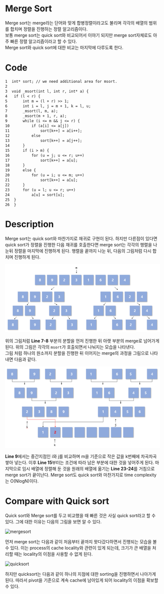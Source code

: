 # Merge Sort
Merge sort는 merge라는 단어와 맞게 합병정렬이라고도 불리며 각각의 배열의 범위를 합치며 정렬을 진행하는 정렬 알고리즘이다.    
보통 merge sort는 quick sort와 비교되어서 이야기 되지만 merge sort자체로도 아주 빠른 정렬 알고리즘이라고 할 수 있다.  
Merge sort와 quick sort에 대한 비교는 마지막에 다루도록 한다.

# Code
```
1  int* sort; // we need additional area for msort.
2 
3  void _msort(int l, int r, int* a) {
4	if (l < r) {
5		int m = (l + r) >> 1;
6		int i = l, j = m + 1, k = l, u;
7		_msort(l, m, a);
8		_msort(m + 1, r, a);
9		while (i <= m && j <= r) {
10			if (a[i] <= a[j])
11				sort[k++] = a[i++];
12			else
13				sort[k++] = a[j++];
14		}
15		if (i > m) {
16			for (u = j; u <= r; u++)
17				sort[k++] = a[u];
18		}
19		else {
20			for (u = i; u <= m; u++)
21				sort[k++] = a[u];
22		}
23		for (u = l; u <= r; u++)
24			a[u] = sort[u];
25	}
26  }
```
# Description
Merge sort는 quick sort와 마찬가지로 재귀로 구현이 된다. 하지만 다른점이 있다면 quick sort가 정렬을 진행한 다음 재귀를 호출한다면 merge sort는 각각의 행렬을 나눈뒤 정렬을 마지막에 진행하게 된다.  행렬을 끝까지 나눈 뒤, 다음의 그림처럼 다시 합치며 진행하게 된다.

![msort1](./images/msort_1.PNG)

위의 그림처럼 **Line 7-8** 부분의 분할을 먼저 진행한 뒤 아랫 부분의 merge로 넘어가게 된다. 위의 그림은 각각의 `msort`가 호출되면서 나눠지는 모습을 나타낸다.  
그림 처럼 하나의 원소까지 분할을 진행한 뒤 이어지는 merge의 과정을 그림으로 나타내면 다음과 같다.  

![msort2](./images/msort_2.PNG)

**Line 9**에서는 중간지점인 i와 j를 비교하며 m을 기준으로 작은 값을 k번째에 차곡차곡 쌓아 넣는다. 이후 **Line 15**부터는 조건에 따라 남은 부분에 대한 것을 넣어주게 된다. 
마지막으로 임시 배열에 정렬해 둔 것을 원래의 배열에 옮기는 **Line 23-24**를 거침으로 merge sort가 끝이난다.  Merge sort도 quick sort와 마찬가지로 time complexity는 O(NlogN)이다.  

# Compare with Quick sort

Quick sort와 Merge sort를 두고 비교했을 때 빠른 것은 사실 quick sort라고 할 수 있다. 그에 대한 이유는 다음의 그림을 보면 알 수 있다.  
  
![mergesort](https://miro.medium.com/max/277/1*xwMnatBxMp59hn-s3yDkuw.gif)  
  
먼저 merge sort는 다음과 같이 처음부터 끝까지 왓다갔다하면서 진행되는 모습을 볼 수 있다. 이는 process의 cache locality와  관련이 있게 되는데, 크기가 큰 배열을 처리할 때는 locality의 이점을 사용할 수 없게 된다.  
  
![quicksort](https://miro.medium.com/max/280/1*1OXQp3jbpyUJHYMX5rrJOQ.gif)  
  
하지만 quicksort는 다음과 같이 하나의 지점에 대한 sorting을 진행하면서 나아가게 된다. 따라서 pivot을 기준으로 계속 cache에 남아있게 되어 locality의 이점을 확보할 수 있다.  
